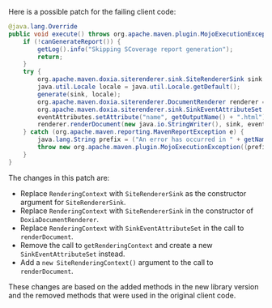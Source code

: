 Here is a possible patch for the failing client code:
```java
@java.lang.Override
public void execute() throws org.apache.maven.plugin.MojoExecutionException {
    if (!canGenerateReport()) {
        getLog().info("Skipping SCoverage report generation");
        return;
    }
    try {
        org.apache.maven.doxia.siterenderer.sink.SiteRendererSink sink = new org.apache.maven.doxia.siterenderer.sink.SiteRendererSink();
        java.util.Locale locale = java.util.Locale.getDefault();
        generate(sink, locale);
        org.apache.maven.doxia.siterenderer.DocumentRenderer renderer = new org.apache.maven.doxia.siterenderer.DoxiaDocumentRenderer(sink);
        org.apache.maven.doxia.siterenderer.sink.SinkEventAttributeSet eventAttributes = new org.apache.maven.doxia.siterenderer.sink.SinkEventAttributeSet();
        eventAttributes.setAttribute("name", getOutputName() + ".html");
        renderer.renderDocument(new java.io.StringWriter(), sink, eventAttributes, new org.apache.maven.doxia.siterenderer.SiteRenderingContext());
    } catch (org.apache.maven.reporting.MavenReportException e) {
        java.lang.String prefix = ("An error has occurred in " + getName(java.util.Locale.ENGLISH)) + " report generation";
        throw new org.apache.maven.plugin.MojoExecutionException((prefix + ": ") + e.getMessage(), e);
    }
}
```
The changes in this patch are:

* Replace `RenderingContext` with `SiteRendererSink` as the constructor argument for `SiteRendererSink`.
* Replace `RenderingContext` with `SiteRendererSink` in the constructor of `DoxiaDocumentRenderer`.
* Replace `RenderingContext` with `SinkEventAttributeSet` in the call to `renderDocument`.
* Remove the call to `getRenderingContext` and create a new `SinkEventAttributeSet` instead.
* Add a `new SiteRenderingContext()` argument to the call to `renderDocument`.

These changes are based on the added methods in the new library version and the removed methods that were used in the original client code.